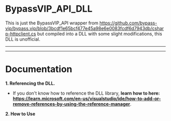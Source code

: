 # BypassVIP_API_DLL
This is just the BypassVIP_API wrapper from https://github.com/bypass-vip/bypass.vip/blob/3bcdf1e65bcf477e45a98e6e0083fcdf6d7943db/csharp-httpclient.cs but compiled into a DLL with some slight modifications, this DLL is unofficial.

----------
----------

# Documentation
**1. Referencing the DLL.**
- If you don't know how to reference the DLL library, __learn how to here: https://learn.microsoft.com/en-us/visualstudio/ide/how-to-add-or-remove-references-by-using-the-reference-manager__.

**2. How to Use**
